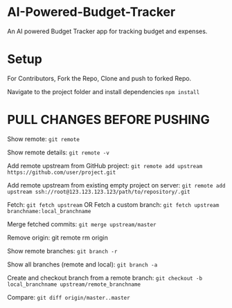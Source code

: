 # AI-Powered-Budget-Tracker

An AI powered Budget Tracker app for tracking budget and expenses.

# Setup

For Contributors, Fork the Repo, Clone and push to forked Repo.

Navigate to the project folder and install dependencies `npm install`

# PULL CHANGES BEFORE PUSHING

Show remote: `git remote`

Show remote details: `git remote -v`

Add remote upstream from GitHub project: `git remote add upstream https://github.com/user/project.git`

Add remote upstream from existing empty project on server: `git remote add upstream ssh://root@123.123.123.123/path/to/repository/.git`

Fetch: `git fetch upstream`
OR
Fetch a custom branch: `git fetch upstream branchname:local_branchname`

Merge fetched commits: `git merge upstream/master`

Remove origin: git remote rm origin

Show remote branches: `git branch -r`

Show all branches (remote and local): `git branch -a`

Create and checkout branch from a remote branch: `git checkout -b local_branchname upstream/remote_branchname`

Compare: `git diff origin/master..master`
